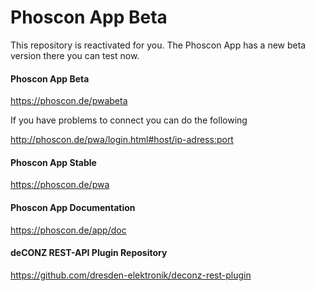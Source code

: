 # Phoscon App Beta

This repository is reactivated for you. 
The Phoscon App has a new beta version there you can test now.

#### Phoscon App Beta
<https://phoscon.de/pwabeta>

If you have problems to connect you can do the following

<http://phoscon.de/pwa/login.html#host/ip-adress:port>

#### Phoscon App Stable
<https://phoscon.de/pwa>

#### Phoscon App Documentation
<https://phoscon.de/app/doc>

#### deCONZ REST-API Plugin Repository
<https://github.com/dresden-elektronik/deconz-rest-plugin>
